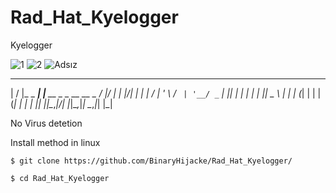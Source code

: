 # Rad_Hat_Kyelogger
Kyelogger











                                               
![1](https://user-images.githubusercontent.com/74489628/132389091-be013880-ffa7-4a21-b7e6-544c69949e97.png)
![2](https://user-images.githubusercontent.com/74489628/132389099-a96618bf-2cc5-4d01-9f29-abb40aa81514.png)
![Adsız](https://user-images.githubusercontent.com/74489628/132389102-c238fc87-8578-4a1b-99fd-55faec01adc6.png)



 __  __           _                      __  __ 
|  \/  |_   _ ___| |__   __ _ _ __ __ _ / _|/ _|
| |\/| | | | / __| '_ \ / _` | '__/ _` | |_| |_ 
| |  | | |_| \__ \ | | | (_| | | | (_| |  _|  _|
|_|  |_|\__,_|___/_| |_|\__,_|_|  \__,_|_| |_|  


No Virus detetion


Install method in linux

    $ git clone https://github.com/BinaryHijacke/Rad_Hat_Kyelogger/
    
    $ cd Rad_Hat_Kyelogger
    
    


